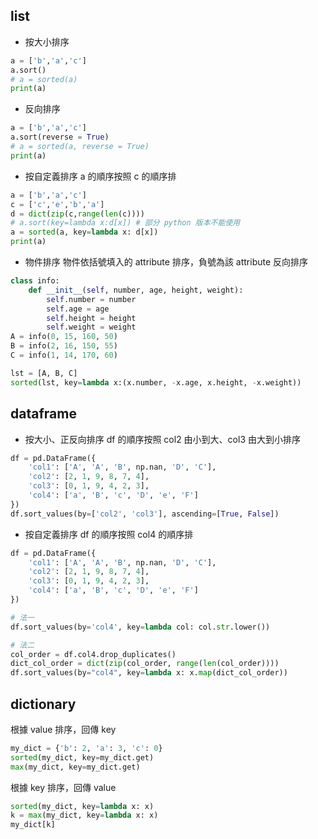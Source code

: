 ## list
* 按大小排序
```python
a = ['b','a','c']
a.sort()
# a = sorted(a)
print(a)
```
* 反向排序
```python
a = ['b','a','c']
a.sort(reverse = True)
# a = sorted(a, reverse = True)
print(a)
```
* 按自定義排序
a 的順序按照 c 的順序排
```python
a = ['b','a','c']
c = ['c','e','b','a']
d = dict(zip(c,range(len(c))))
# a.sort(key=lambda x:d[x]) # 部分 python 版本不能使用
a = sorted(a, key=lambda x: d[x])
print(a)
```
* 物件排序
物件依括號填入的 attribute 排序，負號為該 attribute 反向排序
```python
class info:
    def __init__(self, number, age, height, weight):
        self.number = number
        self.age = age
        self.height = height
        self.weight = weight
A = info(0, 15, 160, 50)
B = info(2, 16, 150, 55)
C = info(1, 14, 170, 60)

lst = [A, B, C]
sorted(lst, key=lambda x:(x.number, -x.age, x.height, -x.weight))
```
## dataframe
* 按大小、正反向排序
df 的順序按照 col2 由小到大、col3 由大到小排序
```python
df = pd.DataFrame({
    'col1': ['A', 'A', 'B', np.nan, 'D', 'C'],
    'col2': [2, 1, 9, 8, 7, 4],
    'col3': [0, 1, 9, 4, 2, 3],
    'col4': ['a', 'B', 'c', 'D', 'e', 'F']
})
df.sort_values(by=['col2', 'col3'], ascending=[True, False])
```

* 按自定義排序
df 的順序按照 col4 的順序排
```python
df = pd.DataFrame({
    'col1': ['A', 'A', 'B', np.nan, 'D', 'C'],
    'col2': [2, 1, 9, 8, 7, 4],
    'col3': [0, 1, 9, 4, 2, 3],
    'col4': ['a', 'B', 'c', 'D', 'e', 'F']
})

# 法一
df.sort_values(by='col4', key=lambda col: col.str.lower())

# 法二
col_order = df.col4.drop_duplicates()
dict_col_order = dict(zip(col_order, range(len(col_order))))
df.sort_values(by="col4", key=lambda x: x.map(dict_col_order))
```
## dictionary
根據 value 排序，回傳 key
```python
my_dict = {'b': 2, 'a': 3, 'c': 0}
sorted(my_dict, key=my_dict.get)
max(my_dict, key=my_dict.get)
```
根據 key 排序，回傳 value
```python
sorted(my_dict, key=lambda x: x)
k = max(my_dict, key=lambda x: x)
my_dict[k]
```
